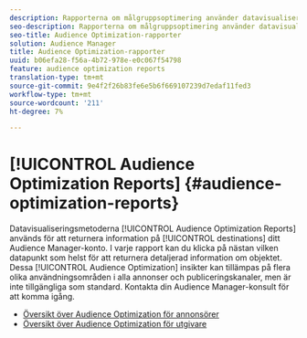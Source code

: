 ```yaml
---
description: Rapporterna om målgruppsoptimering använder datavisualiseringsmetoder för att returnera information om destinationerna i ditt Audience Manager-konto. I varje rapport kan du klicka på nästan vilken datapunkt som helst för att returnera detaljerad information om objektet. Dessa insikter om målgruppsoptimering kan tillämpas på flera olika användningsområden i alla annonser och publiceringskanaler, men är inte tillgängliga som standard. Kontakta din Audience Manager-konsult för att komma igång.
seo-description: Rapporterna om målgruppsoptimering använder datavisualiseringsmetoder för att returnera information om destinationerna i ditt Audience Manager-konto. I varje rapport kan du klicka på nästan vilken datapunkt som helst för att returnera detaljerad information om objektet. Dessa insikter om målgruppsoptimering kan tillämpas på flera olika användningsområden i alla annonser och publiceringskanaler, men är inte tillgängliga som standard. Kontakta din Audience Manager-konsult för att komma igång.
seo-title: Audience Optimization-rapporter
solution: Audience Manager
title: Audience Optimization-rapporter
uuid: b06efa28-f56a-4b72-978e-e0c067f54798
feature: audience optimization reports
translation-type: tm+mt
source-git-commit: 9e4f2f26b83fe6e5b6f669107239d7edaf11fed3
workflow-type: tm+mt
source-wordcount: '211'
ht-degree: 7%

---
```



# [!UICONTROL Audience Optimization Reports] {#audience-optimization-reports}

Datavisualiseringsmetoderna [!UICONTROL Audience Optimization Reports] används för att returnera information på [!UICONTROL destinations] ditt Audience Manager-konto. I varje rapport kan du klicka på nästan vilken datapunkt som helst för att returnera detaljerad information om objektet. Dessa [!UICONTROL Audience Optimization] insikter kan tillämpas på flera olika användningsområden i alla annonser och publiceringskanaler, men är inte tillgängliga som standard. Kontakta din Audience Manager-konsult för att komma igång.

+ [Översikt över Audience Optimization för annonsörer](aor-advertisers/aor-advertisers.md)
+ [Översikt över Audience Optimization för utgivare](aor-publishers/aor-publishers.md)